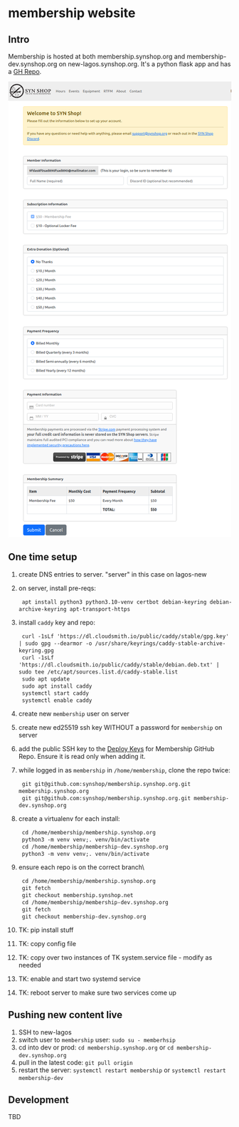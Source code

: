 # membership website

## Intro

Membership is hosted at both membership.synshop.org and membership-dev.synshop.org on new-lagos.synshop.org.  It's a python flask app and has a [GH Repo](https://github.com/synshop/membership.synshop.org).

![Screenshot of membership page with account, donation and locker prices](./images/membership.png)

## One time setup

1. create DNS entries to server. "server" in this case on lagos-new
2. on server, install pre-reqs:
   
        apt install python3 python3.10-venv certbot debian-keyring debian-archive-keyring apt-transport-https 
   
3. install `caddy` key and repo:

        curl -1sLf 'https://dl.cloudsmith.io/public/caddy/stable/gpg.key' | sudo gpg --dearmor -o /usr/share/keyrings/caddy-stable-archive-keyring.gpg
        curl -1sLf 'https://dl.cloudsmith.io/public/caddy/stable/debian.deb.txt' | sudo tee /etc/apt/sources.list.d/caddy-stable.list
        sudo apt update
        sudo apt install caddy
        systemctl start caddy
        systemctl enable caddy
   
4. create new `membership` user on server
5. create new ed25519 ssh key WITHOUT a password for `membership` on server
6. add the public SSH key to the [Deploy Keys](https://github.com/synshop/membership.synshop.org/settings/keys/new) for Membership GitHub Repo. Ensure it is read only when adding it.
7. while logged in as `membership` in `/home/membership`, clone the repo twice:

        git git@github.com:synshop/membership.synshop.org.git membership.synshop.org
        git git@github.com:synshop/membership.synshop.org.git membership-dev.synshop.org
   
8. create a virtualenv for each install:

        cd /home/membership/membership.synshop.org
        python3 -m venv venv;. venv/bin/activate
        cd /home/membership/membership-dev.synshop.org
        python3 -m venv venv;. venv/bin/activate
   
9. ensure each repo is on the correct branch\

        cd /home/membership/membership.synshop.org
        git fetch
        git checkout membership.synshop.net
        cd /home/membership/membership-dev.synshop.org
        git fetch
        git checkout membership-dev.synshop.org
   
10. TK: pip install stuff
11. TK: copy config file
12. TK: copy over two instances of TK system.service file - modify as needed
13. TK: enable and start two systemd service
14. TK: reboot server to make sure two services come up


## Pushing new content live

1. SSH to new-lagos
1. switch user to `membership` user: `sudo su - memberhsip`
1. cd into dev or prod: `cd membership.synshop.org` or `cd membership-dev.synshop.org`
1. pull in the latest code: `git pull origin`
1. restart the server: `systemctl restart membership` or `systemctl restart membership-dev`

## Development

TBD
